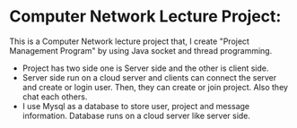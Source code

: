# Computer Network Lecture Project:

This is a Computer Network lecture project that, I create "Project Management Program" by using Java socket and thread programming.

- Project has two side one is Server side and the other is client side.
- Server side run on a cloud server and clients can connect the server and create or login user. Then, they can create or join project. Also they chat each others.
- I use Mysql as a database to store user, project and message information. Database runs on a cloud server like server side.
